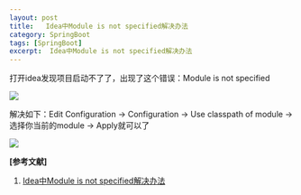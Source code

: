 ```yaml
---
layout: post
title:   Idea中Module is not specified解决办法
category: SpringBoot
tags: [SpringBoot]
excerpt:  Idea中Module is not specified解决办法
---
```


打开idea发现项目启动不了了，出现了这个错误：Module is not specified 

![](https://img-blog.csdnimg.cn/20190309173319731.png?x-oss-process=image/watermark,type_ZmFuZ3poZW5naGVpdGk,shadow_10,text_aHR0cHM6Ly9ibG9nLmNzZG4ubmV0L2wxODg0ODk1NjczOQ==,size_16,color_FFFFFF,t_70)

解决如下：Edit Configuration -> Configuration -> Use classpath of module -> 选择你当前的module -> Apply就可以了

![](https://img-blog.csdnimg.cn/20190309173424466.png?x-oss-process=image/watermark,type_ZmFuZ3poZW5naGVpdGk,shadow_10,text_aHR0cHM6Ly9ibG9nLmNzZG4ubmV0L2wxODg0ODk1NjczOQ==,size_16,color_FFFFFF,t_70)

**[参考文献]**

1. [Idea中Module is not specified解决办法](https://blog.csdn.net/l18848956739/article/details/88369004 "Idea中Module is not specified解决办法")



